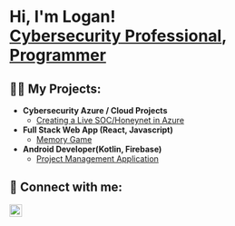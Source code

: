<h1>Hi, I'm Logan! <br/> <a href="https://www.linkedin.com/in/logan-coates/">Cybersecurity Professional</a>, <a href="https://github.com/coatsey">Programmer</a>

<h2>👨‍💻 My Projects: </h2>

- <b>Cybersecurity Azure / Cloud Projects</b>
  - [Creating a Live SOC/Honeynet in Azure](https://github.com/coatsey/Cloud-SOC)
- <b>Full Stack Web App (React, Javascript)</b>
  - [Memory Game](https://github.com/jrobi133/memory-games)
- <b>Android Developer(Kotlin, Firebase)</b>
  - [Project Management Application](https://github.com/coatsey/Project_Management_App)


<h2> 🤳 Connect with me:</h2>
<img align="left" alt="JoshMadakor | LinkedIn" width="22px" src="https://cdn.jsdelivr.net/npm/simple-icons@v3/icons/linkedin.svg" />

[linkedin]: (https://www.linkedin.com/in/logan-coates/)
